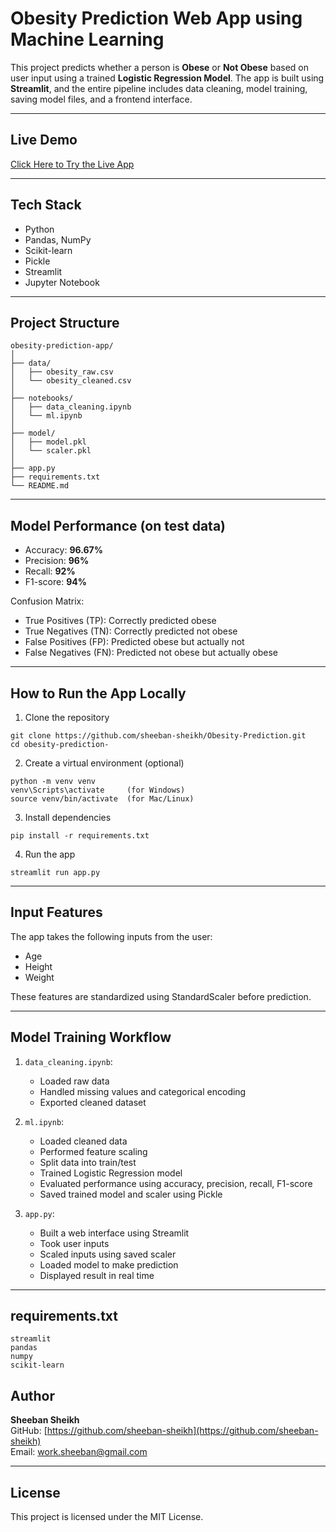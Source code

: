 # Obesity Prediction Web App using Machine Learning

This project predicts whether a person is **Obese** or **Not Obese** based on user input using a trained **Logistic Regression Model**. The app is built using **Streamlit**, and the entire pipeline includes data cleaning, model training, saving model files, and a frontend interface.

---

## Live Demo

[Click Here to Try the Live App](https://sheeban-sheikh.streamlit.app/)

---

## Tech Stack

- Python
- Pandas, NumPy
- Scikit-learn
- Pickle
- Streamlit
- Jupyter Notebook

---

## Project Structure

```
obesity-prediction-app/
│
├── data/
│   ├── obesity_raw.csv
│   └── obesity_cleaned.csv
│
├── notebooks/
│   ├── data_cleaning.ipynb
│   └── ml.ipynb
│
├── model/
│   ├── model.pkl
│   └── scaler.pkl
│
├── app.py
├── requirements.txt
└── README.md
```

---

## Model Performance (on test data)

- Accuracy: **96.67%**
- Precision: **96%**
- Recall: **92%**
- F1-score: **94%**

Confusion Matrix:
- True Positives (TP): Correctly predicted obese
- True Negatives (TN): Correctly predicted not obese
- False Positives (FP): Predicted obese but actually not
- False Negatives (FN): Predicted not obese but actually obese

---

## How to Run the App Locally

1. Clone the repository

```
git clone https://github.com/sheeban-sheikh/Obesity-Prediction.git
cd obesity-prediction-
```

2. Create a virtual environment (optional)

```
python -m venv venv
venv\Scripts\activate     (for Windows)
source venv/bin/activate  (for Mac/Linux)
```

3. Install dependencies

```
pip install -r requirements.txt
```

4. Run the app

```
streamlit run app.py
```

---

## Input Features

The app takes the following inputs from the user:

- Age
- Height
- Weight


These features are standardized using StandardScaler before prediction.

---

## Model Training Workflow

1. `data_cleaning.ipynb`:  
   - Loaded raw data  
   - Handled missing values and categorical encoding  
   - Exported cleaned dataset  

2. `ml.ipynb`:  
   - Loaded cleaned data  
   - Performed feature scaling  
   - Split data into train/test  
   - Trained Logistic Regression model  
   - Evaluated performance using accuracy, precision, recall, F1-score  
   - Saved trained model and scaler using Pickle

3. `app.py`:  
   - Built a web interface using Streamlit  
   - Took user inputs  
   - Scaled inputs using saved scaler  
   - Loaded model to make prediction  
   - Displayed result in real time

---

## requirements.txt

```
streamlit
pandas
numpy
scikit-learn
```

## Author

**Sheeban Sheikh**  
GitHub: [https://github.com/sheeban-sheikh](https://github.com/sheeban-sheikh)  
Email: work.sheeban@gmail.com

---

## License

This project is licensed under the MIT License.
